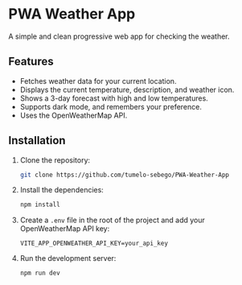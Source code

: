 # PWA Weather App

A simple and clean progressive web app for checking the weather.

## Features

*   Fetches weather data for your current location.
*   Displays the current temperature, description, and weather icon.
*   Shows a 3-day forecast with high and low temperatures.
*   Supports dark mode, and remembers your preference.
*   Uses the OpenWeatherMap API.

## Installation

1.  Clone the repository:
    ```bash
    git clone https://github.com/tumelo-sebego/PWA-Weather-App
    ```
2.  Install the dependencies:
    ```bash
    npm install
    ```
3.  Create a `.env` file in the root of the project and add your OpenWeatherMap API key:
    ```
    VITE_APP_OPENWEATHER_API_KEY=your_api_key
    ```
4.  Run the development server:
    ```bash
    npm run dev
    ```
